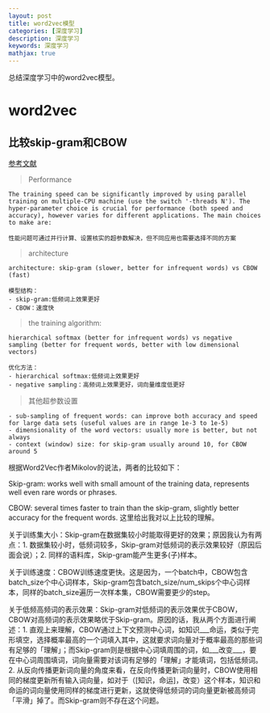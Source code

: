 ```yaml
---
layout: post
title: word2vec模型
categories: [深度学习]
description: 深度学习
keywords: 深度学习
mathjax: true
---
```


总结深度学习中的word2vec模型。

# word2vec
## 比较skip-gram和CBOW
[参考文献](https://code.google.com/archive/p/word2vec/)
> Performance

```
The training speed can be significantly improved by using parallel training on multiple-CPU machine (use the switch '-threads N'). The hyper-parameter choice is crucial for performance (both speed and accuracy), however varies for different applications. The main choices to make are:

性能问题可通过并行计算、设置核实的超参数解决，但不同应用也需要选择不同的方案
```

> architecture

```
architecture: skip-gram (slower, better for infrequent words) vs CBOW (fast)

模型结构：
- skip-gram:低频词上效果更好
- CBOW：速度快
```

> the training algorithm: 

```
hierarchical softmax (better for infrequent words) vs negative sampling (better for frequent words, better with low dimensional vectors)

优化方法：
- hierarchical softmax:低频词上效果更好
- negative sampling：高频词上效果更好，词向量维度低更好
```

> 其他超参数设置

```
- sub-sampling of frequent words: can improve both accuracy and speed for large data sets (useful values are in range 1e-3 to 1e-5)
- dimensionality of the word vectors: usually more is better, but not always
- context (window) size: for skip-gram usually around 10, for CBOW around 5
```


根据Word2Vec作者Mikolov的说法，两者的比较如下：

Skip-gram: works well with small amount of the training data, represents well even rare words or phrases. 

CBOW: several times faster to train than the skip-gram, slightly better accuracy for the frequent words.
这里给出我对以上比较的理解。

关于训练集大小：Skip-gram在数据集较小时能取得更好的效果；原因我认为有两点：1. 数据集较小时，低频词较多，Skip-gram对低频词的表示效果较好（原因后面会说）；2. 同样的语料库，Skip-gram能产生更多(子)样本。

关于训练速度：CBOW训练速度更快。这是因为，一个batch中，CBOW包含batch_size个中心词样本，Skip-gram包含batch_size/num_skips个中心词样本，同样的batch_size遍历一次样本集，CBOW需要更少的step。

关于低频高频词的表示效果：Skip-gram对低频词的表示效果优于CBOW，CBOW对高频词的表示效果略优于Skip-gram。原因的话，我从两个方面进行阐述：1. 直观上来理解，CBOW通过上下文预测中心词，如知识___命运，类似于完形填空，选择概率最高的一个词填入其中，这就要求词向量对于概率最高的那些词有足够的「理解」；而Skip-gram则是根据中心词填周围的词，如___改变___，要在中心词周围填词，词向量需要对该词有足够的「理解」才能填词，包括低频词。2. 从反向传播更新词向量的角度来看，在反向传播更新词向量时，CBOW使用相同的梯度更新所有输入词向量，如对于（[知识，命运]，改变）这个样本，知识和命运的词向量使用同样的梯度进行更新，这就使得低频词的词向量更新被高频词「平滑」掉了。而Skip-gram则不存在这个问题。


